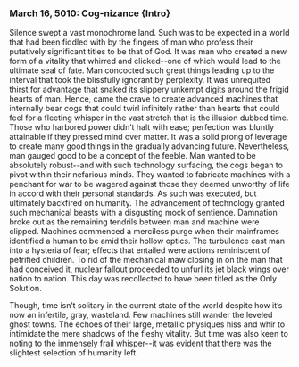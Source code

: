 ### March 16, 5010: Cog-nizance {Intro}

Silence swept a vast monochrome land. Such was to be expected in a world that had been fiddled with by the fingers of man who profess their putatively significant titles to be that of God. It was man who created a new form of a vitality that whirred and clicked--one of which would lead to the ultimate seal of fate. Man concocted such great things leading up to the interval that took the blissfully ignorant by perplexity. It was unrequited thirst for advantage that snaked its slippery unkempt digits around the frigid hearts of man. Hence, came the crave to create advanced machines that internally bear cogs that could twirl infinitely rather than hearts that could feel for a fleeting whisper in the vast stretch that is the illusion dubbed time. Those who harbored power didn’t halt with ease; perfection was bluntly attainable if they pressed mind over matter. It was a solid prong of leverage to create many good things in the gradually advancing future. Nevertheless, man gauged good to be a concept of the feeble. Man wanted to be absolutely robust--and with such technology surfacing, the cogs began to pivot within their nefarious minds. They wanted to fabricate machines with a penchant for war to be wagered against those they deemed unworthy of life in accord with their personal standards. As such was executed, but ultimately backfired on humanity. The advancement of technology granted such mechanical beasts with a disgusting mock of sentience. Damnation broke out as the remaining tendrils between man and machine were clipped. Machines commenced a merciless purge when their mainframes identified a human to be amid their hollow optics. The turbulence cast man into a hysteria of fear; effects that entailed were actions reminiscent of petrified children. To rid of the mechanical maw closing in on the man that had conceived it, nuclear fallout proceeded to unfurl its jet black wings over nation to nation. This day was recollected to have been titled as the Only Solution.

Though, time isn’t solitary in the current state of the world despite how it’s now an infertile, gray, wasteland. Few machines still wander the leveled ghost towns. The echoes of their large, metallic physiques hiss and whir to intimidate the mere shadows of the fleshy vitality. But time was also keen to noting to the immensely frail whisper--it was evident that there was the slightest selection of humanity left.
